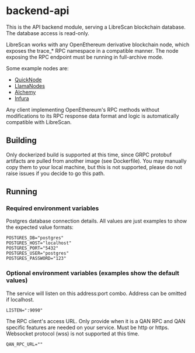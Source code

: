 # backend-api

This is the API backend module, serving a LibreScan blockchain database.  
The database access is read-only.

LibreScan works with any OpenEthereum derivative blockchain node, which exposes the trace_* RPC namespace in a compatible manner.
The node exposing the RPC endpoint must be running in full-archive mode.

Some example nodes are:

- [QuickNode](https://www.quicknode.com?tap_a=67226-09396e&tap_s=4155448-b52731&utm_source=affiliate&utm_campaign=generic&utm_content=affiliate_landing_page&utm_medium=generic)
- [LlamaNodes](https://llamarpc.com/eth)
- [Alchemy](https://alchemy.com)
- [Infura](https://infura.io)

Any client implementing OpenEthereum's RPC methods without modifications to its RPC response data format and logic is automatically compatible with LibreScan.

## Building

Only dockerized build is supported at this time, since GRPC protobuf artifacts are pulled from another image (see Dockerfile). You may manually copy them to your local machine, but this is not supported, please do not raise issues if you decide to go this path.

## Running

### Required environment variables

Postgres database connection details. All values are just examples to show the expected value formats:

```
POSTGRES_DB="postgres"  
POSTGRES_HOST="localhost"  
POSTGRES_PORT="5432"  
POSTGRES_USER="postgres"  
POSTGRES_PASSWORD="123"
```

### Optional environment variables (examples show the default values)

The service will listen on this address:port combo. Address can be omitted if localhost.

```
LISTEN=":9090"
```

The RPC client's access URL. Only provide when it is a QAN RPC and QAN specific features are needed on your service. Must be http or https. Websocket protocol (wss) is not supported at this time.

```
QAN_RPC_URL=""
```
